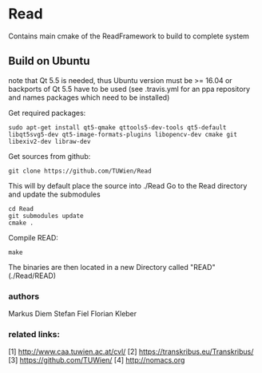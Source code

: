 # Read
Contains main cmake of the ReadFramework to build to complete system


## Build on Ubuntu
note that Qt 5.5 is needed, thus Ubuntu version must be >= 16.04 or backports of Qt 5.5 have to be used (see .travis.yml for an ppa repository and names packages which need to be installed)

Get required packages:

``` console
sudo apt-get install qt5-qmake qttools5-dev-tools qt5-default libqt5svg5-dev qt5-image-formats-plugins libopencv-dev cmake git libexiv2-dev libraw-dev
```

Get sources from github:
``` console
git clone https://github.com/TUWien/Read
```
This will by default place the source into ./Read
Go to the Read directory and update the submodules
``` console
cd Read
git submodules update
cmake .
```
Compile READ: 
``` console
make
```

The binaries are then located in a new Directory called "READ" (./Read/READ)

### authors
Markus Diem
Stefan Fiel
Florian Kleber

### related links:
[1] http://www.caa.tuwien.ac.at/cvl/
[2] https://transkribus.eu/Transkribus/
[3] https://github.com/TUWien/
[4] http://nomacs.org